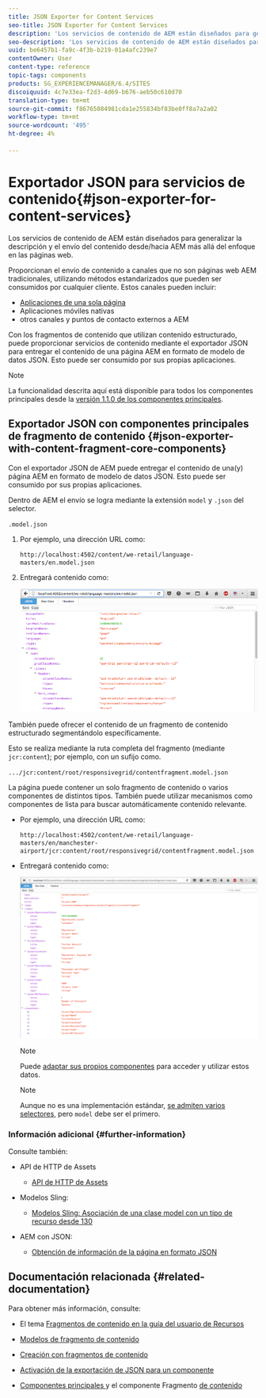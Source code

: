```yaml
---
title: JSON Exporter for Content Services
seo-title: JSON Exporter for Content Services
description: 'Los servicios de contenido de AEM están diseñados para generalizar la descripción y el envío del contenido desde/hacia AEM más allá del enfoque en las páginas web. Proporcionan el envío de contenido a canales que no son páginas web AEM tradicionales, utilizando métodos estandarizados que pueden ser consumidos por cualquier cliente. '
seo-description: 'Los servicios de contenido de AEM están diseñados para generalizar la descripción y el envío del contenido desde/hacia AEM más allá del enfoque en las páginas web. Proporcionan el envío de contenido a canales que no son páginas web AEM tradicionales, utilizando métodos estandarizados que pueden ser consumidos por cualquier cliente. '
uuid: be6457b1-fa9c-4f3b-b219-01a4afc239e7
contentOwner: User
content-type: reference
topic-tags: components
products: SG_EXPERIENCEMANAGER/6.4/SITES
discoiquuid: 4c7e33ea-f2d3-4d69-b676-aeb50c610d70
translation-type: tm+mt
source-git-commit: f86765084981cda1e255834bf83be0ff8a7a2a02
workflow-type: tm+mt
source-wordcount: '495'
ht-degree: 4%

---
```



# Exportador JSON para servicios de contenido{#json-exporter-for-content-services}

Los servicios de contenido de AEM están diseñados para generalizar la descripción y el envío del contenido desde/hacia AEM más allá del enfoque en las páginas web.

Proporcionan el envío de contenido a canales que no son páginas web AEM tradicionales, utilizando métodos estandarizados que pueden ser consumidos por cualquier cliente. Estos canales pueden incluir:

* [Aplicaciones de una sola página](spa-walkthrough.md)
* Aplicaciones móviles nativas
* otros canales y puntos de contacto externos a AEM

Con los fragmentos de contenido que utilizan contenido estructurado, puede proporcionar servicios de contenido mediante el exportador JSON para entregar el contenido de una página AEM en formato de modelo de datos JSON. Esto puede ser consumido por sus propias aplicaciones.

>[!NOTE]
>
>La funcionalidad descrita aquí está disponible para todos los componentes principales desde la [versión 1.1.0 de los componentes principales](https://docs.adobe.com/content/docs/en/core-components/v1.html).

## Exportador JSON con componentes principales de fragmento de contenido {#json-exporter-with-content-fragment-core-components}

Con el exportador JSON de AEM puede entregar el contenido de una(y) página AEM en formato de modelo de datos JSON. Esto puede ser consumido por sus propias aplicaciones.

Dentro de AEM el envío se logra mediante la extensión `model` y `.json` del selector.

`.model.json`

1. Por ejemplo, una dirección URL como:

   ```shell
   http://localhost:4502/content/we-retail/language-masters/en.model.json
   ```

1. Entregará contenido como:

   ![chlimage_1-112](assets/chlimage_1-192.png)

También puede ofrecer el contenido de un fragmento de contenido estructurado segmentándolo específicamente.

Esto se realiza mediante la ruta completa del fragmento (mediante `jcr:content`); por ejemplo, con un sufijo como.

`.../jcr:content/root/responsivegrid/contentfragment.model.json`

La página puede contener un solo fragmento de contenido o varios componentes de distintos tipos. También puede utilizar mecanismos como componentes de lista para buscar automáticamente contenido relevante.

* Por ejemplo, una dirección URL como:

   ```shell
   http://localhost:4502/content/we-retail/language-masters/en/manchester-airport/jcr:content/root/responsivegrid/contentfragment.model.json
   ```

* Entregará contenido como:

   ![chlimage_1-193](assets/chlimage_1-193.png)

   >[!NOTE]
   >
   >Puede [adaptar sus propios componentes](/help/sites-developing/json-exporter-components.md) para acceder y utilizar estos datos.

   >[!NOTE]
   >
   >Aunque no es una implementación estándar, [se admiten varios selectores,](json-exporter-components.md#multiple-selectors) pero `model` debe ser el primero.

### Información adicional {#further-information}

Consulte también:

* API de HTTP de Assets

   * [API de HTTP de Assets](/help/assets/mac-api-assets.md)

* Modelos Sling:

   * [Modelos Sling: Asociación de una clase model con un tipo de recurso desde 130](https://sling.apache.org/documentation/bundles/models.html#associating-a-model-class-with-a-resource-type-since-130)

* AEM con JSON:

   * [Obtención de información de la página en formato JSON](/help/sites-developing/pageinfo.md)

## Documentación relacionada {#related-documentation}

Para obtener más información, consulte:

* El tema [Fragmentos de contenido en la guía del usuario de Recursos](https://helpx.adobe.com/experience-manager/6-4/assets/user-guide.html?topic=/experience-manager/6-4/assets/morehelp/content-fragments.ug.js)

* [Modelos de fragmento de contenido](/help/assets/content-fragments-models.md)
* [Creación con fragmentos de contenido](/help/sites-authoring/content-fragments.md)
* [Activación de la exportación de JSON para un componente](/help/sites-developing/json-exporter-components.md)

* [Componentes principales ](https://docs.adobe.com/content/help/es-ES/experience-manager-core-components/using/introduction.html) y el componente Fragmento  [de contenido](https://helpx.adobe.com/experience-manager/core-components/using/content-fragment-component.html)

